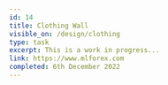```yaml
---
id: 14
title: Clothing Wall
visible_on: /design/clothing
type: task
excerpt: This is a work in progress...
link: https://www.mlforex.com
completed: 6th December 2022
---
```

